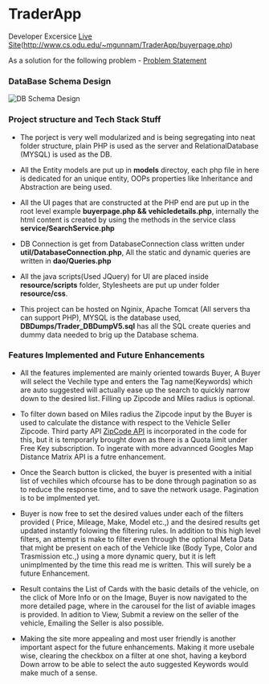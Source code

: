 # TraderApp 
Developer Excersice [Live Site](http://www.cs.odu.edu/~mgunnam/TraderApp/buyerpage.php)(http://www.cs.odu.edu/~mgunnam/TraderApp/buyerpage.php)

As a solution for the following problem - [Problem Statement](http://www.cs.odu.edu/~mgunnam/TraderApp/misc/DeveloperExercise_MaheedharGunnam.pdf)



### DataBase Schema Design
![DB Schema Design](http://www.cs.odu.edu/~mgunnam/TraderApp/misc/DBDesign.JPG)


### Project structure and Tech Stack Stuff
* The porject is very well modularized and is being segregating into neat folder structure, plain PHP is used as the server and RelationalDatabase (MYSQL) is used as the DB. 

* All the Entity models are put up in **models** directoy, each php file in here is dedicated for an unique entity, OOPs properties like Inheritance and Abstraction are being used.

* All the UI pages that are constructed at the PHP end are put up in the root level example **buyerpage.php && vehicledetails.php**, internally the html content is created by using the methods in the service class **service/SearchService.php**

* DB Connection is get from DatabaseConnection class written under **util/DatabaseConnection.php**, All the static and dynamic queries are written in **dao/Queries.php**

* All the java scripts(Used JQuery) for UI are placed inside **resource/scripts** folder, Stylesheets are put up under folder **resource/css**.

* This project can be hosted on Nginix, Apache Tomcat (All servers tha can support PHP), MYSQL is the database used, **DBDumps/Trader_DBDumpV5.sql** has all the SQL create queries and dummy data needed to brig up the Database schema.


### Features Implemented and Future Enhancements
* All the features implemented are mainly oriented towards Buyer, A Buyer will select the Vechile type and enters the Tag name(Keywords) which are auto suggested will actually ease up the search to quickly narrow down to the desired list. Filling up Zipcode and Miles radius is optional.

* To filter down based on Miles radius the Zipcode input by the Buyer is used to calculate the distance with respect to the Vehicle Seller Zipcode. Third party API [ZipCode API](https://www.zipcodeapi.com/) is incorporated in the code for this, but it is temporarly brought down as there is a Quota limit under Free Key subscription. To ingerate with more advannced Googles Map Distance Matrix API is a futre enhancement.

* Once the Search button is clicked, the buyer is presented with a initial list of vechiles which ofcourse has to be done through pagination so as to reduce the response time, and to save the network usage. Pagination is to be implmented yet.

* Buyer is now free to set the desired values under each of the filters provided ( Price, Mileage, Make, Model etc.,) and the desired results get updated instantly folowing the filtering rules. In addition to this high level filters, an attempt is make to filter even through the optional Meta Data that might be present on each of the Vehicle like (Body Type, Color and Trasmission etc.,) using a more dynamic query, but it is left unimplmented by the time this read me is written. This will surely be a future Enhancement.

* Result contains the List of Cards with the basic details of the vehicle, on the click of More Info or on the Image, Buyer is now navigated to the more detailed page, where in the carousel for the list of aviable images is provided. In adition to View, Submit a review on the seller of the vehicle, Emailing the Seller is also possible.

* Making the site more appealing and most user friendly is another important aspect for the future enhancements. Making it more usebale wise, clearing the checkbox on a filter at one shot, having a keybord Down arrow to be able to select the auto suggested Keywords would make much of a sense.



























